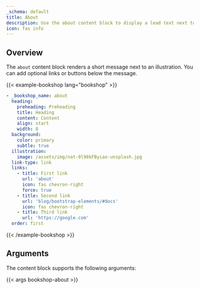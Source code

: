```yaml
---
_schema: default
title: About
description: Use the about content block to display a lead text next to a featured illustration.
icon: fas info
---
```


## Overview

The `about` content block renders a short message next to an illustration. You can add optional links or buttons below the message.

<!-- markdownlint-disable MD037 -->
{{< example-bookshop lang="bookshop" >}}

```yml
- _bookshop_name: about
  heading:
    preheading: Preheading
    title: Heading
    content: Content
    align: start
    width: 8
  background:
    color: primary
    subtle: true
  illustration:
    image: /assets/img/nat-9l98kFByiao-unsplash.jpg
  link-type: link
  links:
    - title: First link
      url: 'about'
      icon: fas chevron-right
      force: true
    - title: Second link
      url: 'blog/bootstrap-elements/#docs'
      icon: fas chevron-right
    - title: Third link
      url: 'https://google.com'
  order: first
```

{{< /example-bookshop >}}
<!-- markdownlint-enable MD037 -->

## Arguments

The content block supports the following arguments:

{{< args bookshop-about >}}
